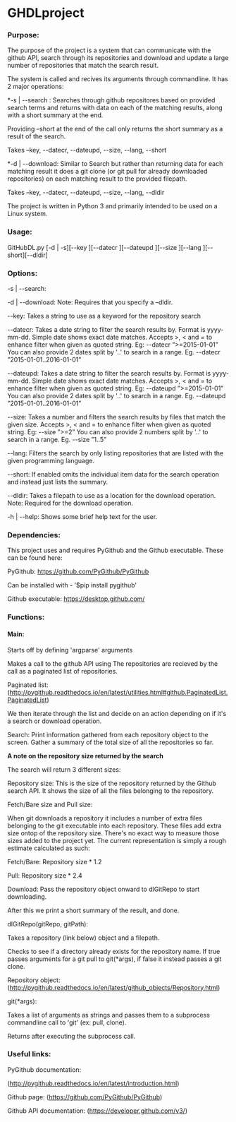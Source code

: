 # GHDLproject

### Purpose:

The purpose of the project is a system that can communicate with the github API, search through its repositories and download and update a large number  of repositories that match the search result.

The system is called and recives its arguments through commandline. It has 2 major operations:

*-s | --search : Searches through github repositores based on provided search terms and returns with data 
on each of the matching results, along with a short summary at the end.

Providing –short at the end of the call only returns the short summary as a result of the search.

Takes –key, --datecr, --dateupd, --size, --lang, --short


*-d | --download: Similar to Search but rather than returning data for each matching result it does a git clone (or git pull for already downloaded repositories) on each matching result to the provided filepath.

Takes –key, --datecr, --dateupd, --size, --lang, --dldir


The project is written in Python 3 and primarily intended to be used on a Linux system.


### Usage:

GitHubDL.py [-d | -s][--key <keyword>][--datecr <date>][--dateupd <date>][--size <number>][--lang <keyword>][--short][--dldir]


### Options:

-s | --search:		

-d | --download:	Note: Requires that you specify a –dldir.

--key:			Takes a string to use as a keyword for the repository search

--datecr:		Takes a date string to filter the search results by. Format is yyyy-mm-dd. 				Simple date shows exact date matches. Accepts  >, < and = to enhance filter 			when given as quoted string.
			Eg: --datecr ”>=2015-01-01”
			You can also provide 2 dates split by '..' to search in a range.
			Eg. --datecr ”2015-01-01..2016-01-01”

--dateupd:		Takes a date string to filter the search results by. Format is yyyy-mm-dd. 				Simple date shows exact date matches. Accepts  >, < and = to enhance filter 			when given as quoted string.
			Eg: --dateupd ”>=2015-01-01”
			You can also provide 2 dates split by '..' to search in a range.
			Eg. --dateupd ”2015-01-01..2016-01-01”

--size:			Takes a number and filters the search results by files that match the given 			size. Accepts  >, < and = to enhance filter when given as quoted string.
			Eg: --size ”>=2”
			You can also provide 2 numbers split by '..' to search in a range.
			Eg. --size ”1..5”

--lang:			Filters the search by only listing repositories that are listed with the given 			programming language.

--short:			If enabled omits the individual item data for the search operation and instead 			just lists the summary.

--dldir:			Takes a filepath to use as a location for the download operation.
			Note: Required for the download operation.

-h | --help:		Shows some brief help text for the user.


### Dependencies:

This project uses and requires PyGithub and the Github executable. These can be found here:

PyGithub:
https://github.com/PyGithub/PyGithub

Can be installed with  -  '$pip install pygithub'

Github executable:
https://desktop.github.com/


### Functions:

#### Main:

Starts off by  defining 'argparse' arguments

Makes a call to the github API using 
The repositories are recieved by the call as a paginated list of repositories.

Paginated list: (http://pygithub.readthedocs.io/en/latest/utilities.html#github.PaginatedList.PaginatedList)

We then iterate through the list and decide on an action depending on if it's a search or download operation.

Search: Print information gathered from each repository object to the screen. Gather a summary of the total size of all the repositories so far.

**A note on the repository size returned by the search**

The search will return 3 different sizes:

Repository size:
This is the size of the repository returned by the Github search API. It shows the size of all the files belonging to the repository.

Fetch/Bare size and Pull size:

When git downloads a repository it includes a number of extra files belonging to the git executable into each repository. These files add extra size ontop of the repository size. There's no exact way to measure those sizes added to the project yet. The current representation is simply a rough estimate calculated as such:

Fetch/Bare: Repository size * 1.2

Pull: Repository size * 2.4

Download: Pass the repository object onward to dlGitRepo to start downloading.

After this we print a short summary of the result, and done.


dlGitRepo(gitRepo, gitPath):

Takes a repository (link below) object and a filepath.

Checks to see if a directory already exists for the repository name. If true passes arguments for a git pull to git(*args), if false it instead passes a git clone.

Repository object: (http://pygithub.readthedocs.io/en/latest/github_objects/Repository.html)



git(*args):

Takes a list of arguments as strings and passes them to a subprocess commandline call to 'git' (ex: pull, clone).

Returns after executing the subprocess call.



### Useful links:

PyGithub documentation:

(http://pygithub.readthedocs.io/en/latest/introduction.html)

Github page:
(https://github.com/PyGithub/PyGithub)

Github API documentation:
(https://developer.github.com/v3/)
